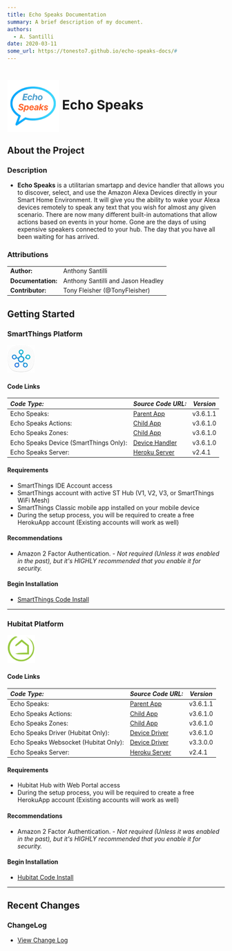 ```yaml
---
title: Echo Speaks Documentation
summary: A brief description of my document.
authors:
  - A. Santilli
date: 2020-03-11
some_url: https://tonesto7.github.io/echo-speaks-docs/#
---
```


<h3 style="font-size: 30px;"><img style="vertical-align: middle;" src="img/EchoSpeaks.png"></img> Echo Speaks</h3>

## <h2 class="doc-head">About the Project</h2>

### <h3 class="doc-head">Description</h3>

- **Echo Speaks** is a utilitarian smartapp and device handler that allows you to discover, select, and use the Amazon Alexa Devices directly in your Smart Home Environment. It will give you the ability to wake your Alexa devices remotely to speak any text that you wish for almost any given scenario. There are now many different built-in automations that allow actions based on events in your home. Gone are the days of using expensive speakers connected to your hub. The day that you have all been waiting for has arrived.

### <h3 class="doc-head">Attributions</h3>

|                    |                                    |
| :----------------- | ---------------------------------- |
| **Author:**        | Anthony Santilli                   |
| **Documentation:** | Anthony Santilli and Jason Headley |
| **Contributor:**   | Tony Fleisher (@TonyFleisher)      |

## <h2 class="doc-head">Getting Started</h2>

### <h3 class="doc-head">SmartThings Platform</h3>

![](./img/logos/st_logo_64.png)

#### <h4 class="doc-head">Code Links</h4>

| **_Code Type:_**                       | **_Source Code URL:_**                                                                                                                                | **_Version_** |
| :------------------------------------- | ----------------------------------------------------------------------------------------------------------------------------------------------------- | ------------- |
| Echo Speaks:                           | [Parent App](https://raw.githubusercontent.com/tonesto7/echo-speaks/master/smartapps/tonesto7/echo-speaks.src/echo-speaks.groovy)                     | v3.6.1.1      |
| Echo Speaks Actions:                   | [Child App](https://raw.githubusercontent.com/tonesto7/echo-speaks/master/smartapps/tonesto7/echo-speaks-actions.src/echo-speaks-actions.groovy)      | v3.6.1.0      |
| Echo Speaks Zones:                     | [Child App](https://raw.githubusercontent.com/tonesto7/echo-speaks/master/smartapps/tonesto7/echo-speaks-zones.src/echo-speaks-zones.groovy)          | v3.6.1.0      |
| Echo Speaks Device (SmartThings Only): | [Device Handler](https://raw.githubusercontent.com/tonesto7/echo-speaks/master/devicetypes/tonesto7/echo-speaks-device.src/echo-speaks-device.groovy) | v3.6.1.0      |
| Echo Speaks Server:                    | [Heroku Server](https://github.com/tonesto7/echo-speaks-server)                                                                                       | v2.4.1        |

#### <h4 class="doc-head">Requirements</h4>

- SmartThings IDE Account access
- SmartThings account with active ST Hub (V1, V2, V3, or SmartThings WiFi Mesh)
- SmartThings Classic mobile app installed on your mobile device
- During the setup process, you will be required to create a free HerokuApp account (Existing accounts will work as well)

#### <h4 class="doc-head">Recommendations</h4>

- Amazon 2 Factor Authentication. - _Not required (Unless it was enabled in the past), but it's HIGHLY recommended that you enable it for security._

#### <h4 class="doc-head">Begin Installation</h4>

- [SmartThings Code Install](./installation/smartthings/types.md)

---

### <h3 class="doc-head">Hubitat Platform</h3>

![](./img/logos/he_logo_64.png)

#### <h4 class="doc-head">Code Links</h4>

| **_Code Type:_**                      | **_Source Code URL:_**                                                                                                                           | **_Version_** |
| :------------------------------------ | ------------------------------------------------------------------------------------------------------------------------------------------------ | ------------- |
| Echo Speaks:                          | [Parent App](https://raw.githubusercontent.com/tonesto7/echo-speaks/master/smartapps/tonesto7/echo-speaks.src/echo-speaks.groovy)                | v3.6.1.1      |
| Echo Speaks Actions:                  | [Child App](https://raw.githubusercontent.com/tonesto7/echo-speaks/master/smartapps/tonesto7/echo-speaks-actions.src/echo-speaks-actions.groovy) | v3.6.1.0      |
| Echo Speaks Zones:                    | [Child App](https://raw.githubusercontent.com/tonesto7/echo-speaks/master/smartapps/tonesto7/echo-speaks-zones.src/echo-speaks-zones.groovy)     | v3.6.1.0      |
| Echo Speaks Driver (Hubitat Only):    | [Device Driver](https://raw.githubusercontent.com/tonesto7/echo-speaks/master/drivers/echo-speaks-device.groovy)                                 | v3.6.1.0      |
| Echo Speaks Websocket (Hubitat Only): | [Device Driver](https://raw.githubusercontent.com/tonesto7/echo-speaks/master/drivers/echo-speaks-ws.groovy)                                     | v3.3.0.0      |
| Echo Speaks Server:                   | [Heroku Server](https://github.com/tonesto7/echo-speaks-server)                                                                                  | v2.4.1        |

#### <h4 class="doc-head">Requirements</h4>

- Hubitat Hub with Web Portal access
- During the setup process, you will be required to create a free HerokuApp account (Existing accounts will work as well)

#### <h4 class="doc-head">Recommendations</h4>

- Amazon 2 Factor Authentication. - _Not required (Unless it was enabled in the past), but it's HIGHLY recommended that you enable it for security._

#### <h4 class="doc-head">Begin Installation</h4>

- [Hubitat Code Install](./installation/hubitat/types.md)

---

## <h2 class="doc-head">Recent Changes</h2>

### <h3 class="doc-head">ChangeLog</h3>

- [View Change Log](https://raw.githubusercontent.com/tonesto7/echo-speaks/master/resources/changelog.txt)
